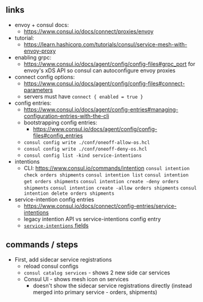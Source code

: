 ## links

- envoy + consul docs:
  - https://www.consul.io/docs/connect/proxies/envoy
- tutorial:
  - https://learn.hashicorp.com/tutorials/consul/service-mesh-with-envoy-proxy
- enabling grpc:
  - https://www.consul.io/docs/agent/config/config-files#grpc_port for envoy's xDS API so consul can autoconfigure envoy proxies
- connect config options:
  - https://www.consul.io/docs/agent/config/config-files#connect-parameters
  - servers must have `connect { enabled = true }`
- config entries:
  - https://www.consul.io/docs/agent/config-entries#managing-configuration-entries-with-the-cli
  - bootstrapping config entries:
    - https://www.consul.io/docs/agent/config/config-files#config_entries
  - `consul config write ./conf/oneoff-allow-os.hcl`
  - `consul config write ./conf/oneoff-deny-os.hcl`
  - `consul config list -kind service-intentions`
- intentions
  - CLI: https://www.consul.io/commands/intention
    `consul intention check orders shipments`
    `consul intention list`
    `consul intention get orders shipments`
    `consul intention create -deny orders shipments`
    `consul intention create -allow orders shipments`
    `consul intention delete orders shipments`
- service-intention config entries
  - https://www.consul.io/docs/connect/config-entries/service-intentions
  - legacy intention API vs service-intentions config entry
  - [`service-intentions` fields](https://www.consul.io/docs/connect/config-entries/service-intentions#available-fields)

## commands / steps

- First, add sidecar service registrations
  - reload consul configs
  - `consul catalog services` - shows 2 new side car services
  - Consul UI - shows mesh icon on services
    - doesn't show the sidecar service registrations directly (instead merged into primary service - orders, shipments)
